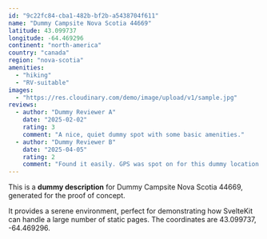 ```yaml
---
id: "9c22fc84-cba1-482b-bf2b-a5438704f611"
name: "Dummy Campsite Nova Scotia 44669"
latitude: 43.099737
longitude: -64.469296
continent: "north-america"
country: "canada"
region: "nova-scotia"
amenities:
  - "hiking"
  - "RV-suitable"
images:
  - "https://res.cloudinary.com/demo/image/upload/v1/sample.jpg"
reviews:
  - author: "Dummy Reviewer A"
    date: "2025-02-02"
    rating: 3
    comment: "A nice, quiet dummy spot with some basic amenities."
  - author: "Dummy Reviewer B"
    date: "2025-04-05"
    rating: 2
    comment: "Found it easily. GPS was spot on for this dummy location."
---
```


This is a **dummy description** for Dummy Campsite Nova Scotia 44669, generated for the proof of concept.

It provides a serene environment, perfect for demonstrating how SvelteKit can handle a large number of static pages. The coordinates are 43.099737, -64.469296.
